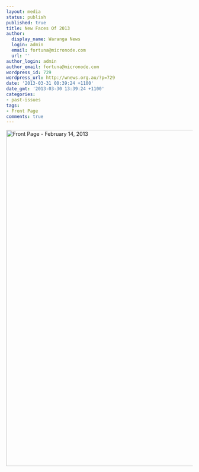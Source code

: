 ```yaml
---
layout: media
status: publish
published: true
title: New Faces Of 2013
author:
  display_name: Waranga News
  login: admin
  email: fortuna@micronode.com
  url: ''
author_login: admin
author_email: fortuna@micronode.com
wordpress_id: 729
wordpress_url: http://wnews.org.au/?p=729
date: '2013-03-31 00:39:24 +1100'
date_gmt: '2013-03-30 13:39:24 +1100'
categories:
- past-issues
tags:
- Front Page
comments: true
---
```


<a href="{{ site.url }}/images/2013/03/frontpage-20130214.pdf"><img class="alignnone size-full wp-image-727" alt="Front Page - February 14, 2013" src="{{ site.url }}/images/2013/03/frontpage-20130214.png" width="624" height="907" /></a>
